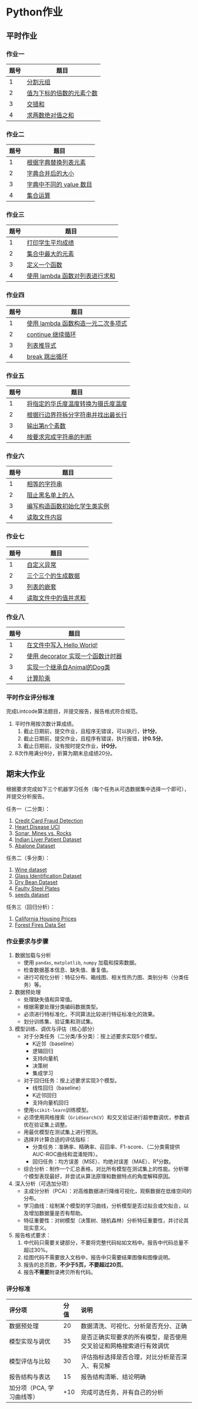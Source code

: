 # Python作业

## 平时作业

### 作业一

| 题号 | 题目                                                         |
| ---- | ------------------------------------------------------------ |
| 1    | [分割元组](https://www.lintcode.com/problem/3137/?showListFe=true&page=1&problemTypeId=8&pageSize=50) |
| 2    | [值为下标的倍数的元素个数](https://www.lintcode.com/problem/3174/?showListFe=true&page=1&problemTypeId=8&pageSize=50) |
| 3    | [交错和](https://www.lintcode.com/problem/3167/?showListFe=true&page=1&problemTypeId=8&pageSize=50) |
| 4    | [求两数绝对值之和](https://www.lintcode.com/problem/3166/?showListFe=true&page=1&problemTypeId=8&pageSize=50) |

### 作业二

| 题号 | 题目                                                         |
| ---- | ------------------------------------------------------------ |
| 1    | [根据字典替换列表元素](https://www.lintcode.com/problem/3144/?showListFe=true&page=1&problemTypeId=8&pageSize=50) |
| 2    | [字典合并后的大小](https://www.lintcode.com/problem/3143/?showListFe=true&page=1&problemTypeId=8&pageSize=50) |
| 3    | [字典中不同的 value 数目](https://www.lintcode.com/problem/3142/?showListFe=true&page=1&problemTypeId=8&pageSize=50) |
| 4    | [集合运算](https://www.lintcode.com/problem/3140/?showListFe=true&page=1&problemTypeId=8&pageSize=50) |

### 作业三

| 题号 | 题目                                                         |
| ---- | ------------------------------------------------------------ |
| 1    | [打印学生平均成绩](https://www.lintcode.com/problem/2932/?showListFe=true&page=1&problemTypeId=8&pageSize=50) |
| 2    | [集合中最大的元素](https://www.lintcode.com/problem/3139/?showListFe=true&page=1&problemTypeId=8&pageSize=50) |
| 3    | [定义一个函数](https://www.lintcode.com/problem/2960/?showListFe=true&page=1&problemTypeId=8&pageSize=50) |
| 4    | [使用 lambda 函数对列表进行求和](https://www.lintcode.com/problem/3158/?showListFe=true&page=1&problemTypeId=8&pageSize=50) |

### 作业四

| 题号 | 题目                                                         |
| ---- | ------------------------------------------------------------ |
| 1    | [使用 lambda 函数构造一元二次多项式](https://www.lintcode.com/problem/3148/?showListFe=true&page=1&problemTypeId=8&pageSize=50) |
| 2    | [continue 继续循环](https://www.lintcode.com/problem/2412/?showListFe=true&page=2&problemTypeId=8&pageSize=50) |
| 3    | [列表推导式](https://www.lintcode.com/problem/2397/?showListFe=true&page=2&problemTypeId=8&pageSize) |
| 4    | [break 跳出循环](https://www.lintcode.com/problem/2372/?showListFe=true&page=2&problemTypeId=8&pageSize=50) |

### 作业五

| 题号 | 题目                                                         |
| ---- | ------------------------------------------------------------ |
| 1    | [将指定的华氏度温度转换为摄氏度温度](https://www.lintcode.com/problem/2371/?showListFe=true&page=2&problemTypeId=8&pageSize=50) |
| 2    | [根据行边界符拆分字符串并找出最长行](https://www.lintcode.com/problem/2363/?showListFe=true&page=2&problemTypeId=8&pageSize=50) |
| 3    | [输出第n个素数](https://www.lintcode.com/problem/2364/?showListFe=true&page=2&problemTypeId=8&pageSize=50) |
| 4    | [按要求完成字符串的判断](https://www.lintcode.com/problem/2390/?showListFe=true&page=2&problemTypeId=8&pageSize=50) |

### 作业六

| 题号 | 题目                                                         |
| ---- | ------------------------------------------------------------ |
| 1    | [相等的字符串](https://www.lintcode.com/problem/3356/?showListFe=true&page=1&problemTypeId=8&pageSize=50) |
| 2    | [阻止黑名单上的人](https://www.lintcode.com/problem/2942/?showListFe=true&page=1&problemTypeId=8&pageSize=50) |
| 3    | [编写构造函数初始化学生类实例](https://www.lintcode.com/problem/2511/?showListFe=true&page=2&problemTypeId=8&pageSize=50) |
| 4    | [读取文件内容](https://www.lintcode.com/problem/2170/?showListFe=true&page=4&problemTypeId=8&pageSize=50) |

### 作业七

| 题号 | 题目                                                         |
| ---- | ------------------------------------------------------------ |
| 1    | [自定义异常](https://www.lintcode.com/problem/2158/?showListFe=true&page=4&problemTypeId=8&pageSize=50) |
| 2    | [三个三个的生成数据](https://www.lintcode.com/problem/2169/?showListFe=true&page=4&problemTypeId=8&pageSize=50) |
| 3    | [列表的嵌套](https://www.lintcode.com/problem/2131/?showListFe=true&page=4&problemTypeId=8&pageSize=50) |
| 4    | [读取文件中的值并求和](https://www.lintcode.com/problem/2098/?showListFe=true&page=4&problemTypeId=8&pageSize=50) |

### 作业八

| 题号 | 题目                                                         |
| ---- | ------------------------------------------------------------ |
| 1    | [在文件中写入 Hello World!](https://www.lintcode.com/problem/2105/?showListFe=true&page=4&problemTypeId=8&pageSize=50) |
| 2    | [使用 decorator 实现一个函数计时器](https://www.lintcode.com/problem/2089/?showListFe=true&page=4&problemTypeId=8&pageSize=50) |
| 3    | [实现一个继承自Animal的Dog类](https://www.lintcode.com/problem/2161/?showListFe=true&page=1&problemTypeId=8&tagIds=545&pageSize=50) |
| 4    | [计算阶乘](https://www.lintcode.com/problem/2332/?showListFe=true&page=1&problemTypeId=8&tagIds=518%2C548&pageSize=50) |

### 平时作业评分标准

完成Lintcode算法题目，并提交报告，报告格式符合规范。

1. 平时作用按次数计算成绩。
   1. 截止日期前，提交作业，且程序无错误，可以执行，**计1分**。
   2. 截止日期前，提交作业，且程序有错误，执行报错，**计0.5分**。
   3. 截止日期前，没有按时提交作业，**计0分**。
2. 8次作用满分8分，折算为期末总成绩20分。

## 期末大作业

根据要求完成如下三个机器学习任务（每个任务从可选数据集中选择一个即可），并提交分析报告。

任务一（二分类）：

1. [Credit Card Fraud Detection](https://www.kaggle.com/datasets/mlg-ulb/creditcardfraud)
2. [Heart Disease UCI](https://www.kaggle.com/datasets/cherngs/heart-disease-cleveland-uci)
3. [Sonar, Mines vs. Rocks](https://www.kaggle.com/datasets/taseermehboob9/submarine-sonar-rock-or-mine-dataset)
4. [Indian Liver Patient Dataset](https://www.kaggle.com/datasets/jeevannagaraj/indian-liver-patient-dataset)
5. [Abalone Dataset](https://www.kaggle.com/datasets/rodolfomendes/abalone-dataset)

任务二（多分类）：

1. [Wine dataset](https://www.kaggle.com/datasets/tawfikelmetwally/wine-dataset)
2. [Glass Identification Dataset](https://www.kaggle.com/datasets/uciml/glass)
3. [Dry Bean Dataset](https://www.kaggle.com/datasets/muratkokludataset/dry-bean-dataset)
4. [Faulty Steel Plates](https://www.kaggle.com/datasets/uciml/faulty-steel-plates)
5. [seeds dataset](https://www.kaggle.com/datasets/rwzhang/seeds-dataset)

任务三（回归分析）：

1. [California Housing Prices](https://www.kaggle.com/datasets/camnugent/california-housing-prices)
2. [Forest Fires Data Set](https://www.kaggle.com/datasets/elikplim/forest-fires-data-set)

### 作业要求与步骤

1. 数据加载与分析
   * 使用 `pandas`, `matplotlib`, `numpy` 加载和探索数据。
   * 检查数据基本信息、缺失值、重复值。
   * 进行可视化分析：特征分布、箱线图、相关性热力图、类别分布（分类任务）等。
2. 数据预处理
   * 处理缺失值和异常值。
   * 根据需要处理分类编码数据类型。
   * 必须进行特标准化，不同算法比较进行特征标准化的效果。
   * 划分训练集、验证集和测试集。
3. 模型训练、调优与评估（核心部分）
   * 对于分类任务（二分类/多分类）：按上述要求实现5个模型。
     * K近邻（baseline）
     * 逻辑回归
     * 支持向量机
     * 决策树
     * 集成学习
   * 对于回归任务：按上述要求实现3个模型。
     * 线性回归（baseline）
     * K近邻回归
     * 支持向量机回归
   * 使用`scikit-learn`训练模型。
   * 必须使用网格搜索（`GridSearchCV`）和交叉验证进行超参数调优，参数调优在验证集上调整。
   * 用最优模型在测试集上进行预测。
   * 选择并计算合适的评估指标：
     * 分类任务：准确率、精确率、召回率、F1-score、（二分类需提供AUC-ROC曲线和混淆矩阵）。
     * 回归任务：均方误差（MSE）、均绝对误差（MAE）、R²分数。
   * 综合分析：制作一个汇总表格，对比所有模型在测试集上的性能。分析哪个模型表现最好，并尝试从算法原理和数据特点的角度解释原因。
4. 深入分析（可选加分项）
   * 主成分分析（PCA）：对高维数据进行降维可视化，观察数据在低维空间的分布。
   * 学习曲线：绘制某个模型的学习曲线，分析模型是否过拟合或欠拟合，以及增加数据量是否有帮助。
   * 特征重要性：对树模型（决策树、随机森林）分析特征重要性，并讨论其现实意义。
5. 报告格式要求：
   1. 中代码只需要关键部分，不要将完整代码帖如文档中。报告中代码总量不超过30%。
   2. 绘图代码不需要放入文档中，报告中只需要结果图像和图像说明。
   3. 报告的总页数，**不少于5页，不要超过20页**。
   4. 报告**不需要**附录拷贝所有代码。


### 评分标准

| 评分项                    | 分值 | 说明                                                         |
| :------------------------ | :--- | :----------------------------------------------------------- |
| 数据预处理                | 20   | 数据清洗、可视化、分析是否充分、正确                         |
| 模型实现与调优            | 35   | 是否正确实现要求的所有模型，是否使用交叉验证和网格搜索进行有效调优 |
| 模型评估与比较            | 30   | 评估指标选择是否合理，对比分析是否深入、有见解               |
| 报告结构与表达            | 15   | 报告结构清晰、结论明确                                       |
| 加分项（PCA, 学习曲线等） | +10  | 完成可选任务，并有自己的分析                                 |

